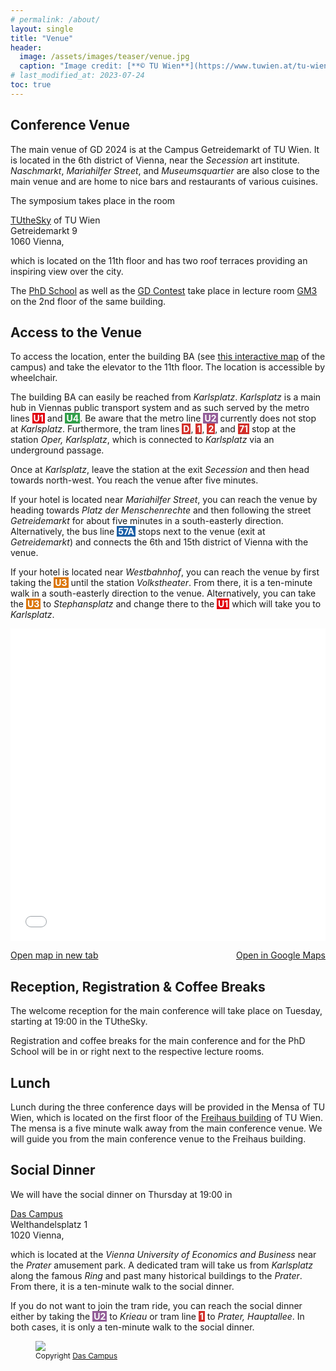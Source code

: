 ```yaml
---
# permalink: /about/
layout: single
title: "Venue"
header:
  image: /assets/images/teaser/venue.jpg
  caption: "Image credit: [**© TU Wien**](https://www.tuwien.at/tu-wien/organisation/zentrale-bereiche/gebaeude-und-technik/veranstaltungsservice-und-lehrraumsupport/raumdatenbank/repraesentationsraeume/tuthesky)"
# last_modified_at: 2023-07-24
toc: true
---
```


## Conference Venue

The main venue of GD 2024 is at the Campus Getreidemarkt of TU Wien.
It is located in the 6th district of Vienna, near the <em>Secession</em> art institute.
<em>Naschmarkt</em>, <em>Mariahilfer Street</em>, and <em>Museumsquartier</em> are also close to the main venue and are home to nice bars and restaurants of various cuisines.

The symposium takes place in the room

<a href="https://tuw-maps.tuwien.ac.at/?q=BA11B09" target="_blank">TUtheSky</a> of TU Wien<br>
Getreidemarkt 9<br>
1060 Vienna,

which is located on the 11th floor and has two roof terraces providing an inspiring view over the city.

The <a href="../school">PhD School</a> as well as the <a href="https://mozart.diei.unipg.it/gdcontest/2024/">GD Contest</a> take place in lecture room <a href="https://tuw-maps.tuwien.ac.at?poi-id=11169&floor=2" target="_blank">GM3</a> on the 2nd floor of the same building.

## Access to the Venue

To access the location, enter the building BA (see <a href="https://tuw-maps.tuwien.ac.at?poi-id=14562" target="_blank">this interactive map</a> of the campus) and take the elevator to the 11th floor. The location is accessible by wheelchair.

The building BA can easily be reached from <em>Karlsplatz</em>.
<em>Karlsplatz</em> is a main hub in Viennas public transport system and as such served by the metro lines <span style="background-color: #e20210; color: white; font-weight: bold; padding: 0px 2px;">U1</span> and <span style="background-color: #319f49; color: white; font-weight: bold; padding: 0px 2px;">U4</span>.
Be aware that the metro line <span style="background-color: #935e98; color: white; font-weight: bold; padding: 0px 2px;">U2</span> currently does not stop at <em>Karlsplatz</em>.
Furthermore, the tram lines <span style="background-color: #d3312c; color: white; font-weight: bold; padding: 0px 2px;">D</span>, <span style="background-color: #d3312c; color: white; font-weight: bold; padding: 0px 2px;">1</span>, <span style="background-color: #d3312c; color: white; font-weight: bold; padding: 0px 2px;">2</span>, and <span style="background-color: #d3312c; color: white; font-weight: bold; padding: 0px 2px;">71</span> stop at the station <em>Oper, Karlsplatz</em>, which is connected to <em>Karlsplatz</em> via an underground passage. 

Once at <em>Karlsplatz</em>, leave the station at the exit <em>Secession</em> and then head towards north-west. You reach the venue after five minutes.

If your hotel is located near <em>Mariahilfer Street</em>, you can reach the venue by heading towards <em>Platz der Menschenrechte</em> and then following the street <em>Getreidemarkt</em> for about five minutes in a south-easterly direction.
Alternatively, the bus line <span style="background-color: #1c60a7; color: white; font-weight: bold; padding: 0px 2px;">57A</span> stops next to the venue (exit at <em>Getreidemarkt</em>) and connects the 6th and 15th district of Vienna with the venue.

If your hotel is located near <em>Westbahnhof</em>, you can reach the venue by first taking the <span style="background-color: #db7609; color: white; font-weight: bold; padding: 0px 2px;">U3</span> until the station <em>Volkstheater</em>.
From there, it is a ten-minute walk in a south-easterly direction to the venue.
Alternatively, you can take the <span style="background-color: #db7609; color: white; font-weight: bold; padding: 0px 2px;">U3</span> to <em>Stephansplatz</em> and change there to the <span style="background-color: #e20210; color: white; font-weight: bold; padding: 0px 2px;">U1</span> which will take you to <em>Karlsplatz</em>.



<iframe width="100%" height="500px" frameborder="0" allowfullscreen allow="geolocation" src="//umap.openstreetmap.de/en/map/gd-2024_60350?scaleControl=false&miniMap=false&scrollWheelZoom=true&zoomControl=true&editMode=disabled&moreControl=true&searchControl=null&tilelayersControl=false&embedControl=false&datalayersControl=true&onLoadPanel=none&captionBar=false&captionMenus=true&datalayers=a1863787-8ca2-442a-8516-dfbffb087ce4%2C6799a631-db4a-46af-b35f-9b2847a431d1%2C007b642a-84b3-462f-9d74-5b0afeee01ed&captionControl=null&editinosmControl=false&starControl=false#15/48.2040/16.3666"></iframe>
<p style="display: flex; justify-content: space-between;"><a href="//umap.openstreetmap.de/en/map/gd-2024_60350?scaleControl=false&miniMap=false&scrollWheelZoom=true&zoomControl=true&editMode=disabled&moreControl=true&searchControl=null&tilelayersControl=false&embedControl=false&datalayersControl=true&onLoadPanel=none&captionBar=false&captionMenus=true&datalayers=a1863787-8ca2-442a-8516-dfbffb087ce4%2C6799a631-db4a-46af-b35f-9b2847a431d1%2C007b642a-84b3-462f-9d74-5b0afeee01ed&captionControl=null&editinosmControl=false&starControl=false" target="_blank">Open map in new tab</a>
<a href="https://www.google.com/maps/d/viewer?mid=1atIWeg5gYWnnu5I3JRdFShtSEqZ8jKw" target="_blank">Open in Google Maps</a></p>

## Reception, Registration & Coffee Breaks

The welcome reception for the main conference will take place on Tuesday, starting at 19:00 in the TUtheSky.

Registration and coffee breaks for the main conference and for the PhD School will be in or right next to the respective lecture rooms.


## Lunch
Lunch during the three conference days will be provided in the Mensa of TU Wien, which is located on the first floor of the <a href="https://tuw-maps.tuwien.ac.at?poi-id=12721&floor=1" target="_blank">Freihaus building</a> of TU Wien.
The mensa is a five minute walk away from the main conference venue.
We will guide you from the main conference venue to the Freihaus building.

## Social Dinner


We will have the social dinner on Thursday at 19:00 in 

<a href="https://www.dascampus.at/" target="_blank">Das Campus</a><br>
Welthandelsplatz 1<br>
1020 Vienna,

which is located at the <em>Vienna University of Economics and Business</em> near the <em>Prater</em> amusement park.
A dedicated tram will take us from <em>Karlsplatz</em> along the famous <em>Ring</em> and past many historical buildings to the <em>Prater</em>.
From there, it is a ten-minute walk to the social dinner.

If you do not want to join the tram ride, you can reach the social dinner either by taking the <span style="background-color: #935e98; color: white; font-weight: bold; padding: 0px 2px;">U2</span> to <em>Krieau</em> or tram line <span style="background-color: #d3312c; color: white; font-weight: bold; padding: 0px 2px;">1</span> to <em>Prater, Hauptallee</em>.
In both cases, it is only a ten-minute walk to the social dinner.

<figure style="width:100%">
  <img src="https://static.wixstatic.com/media/151771_56cc03047cdb47dba840b41b99d57125~mv2_d_3000_2000_s_2.jpg/v1/fill/w_1536,h_1024,al_c,q_85,usm_0.66_1.00_0.01,enc_auto/151771_56cc03047cdb47dba840b41b99d57125~mv2_d_3000_2000_s_2.jpg">
  <footer style="font-size: 12px">Copyright <a href="https://www.dascampus.at/" target="_blank">Das Campus</a></footer>
</figure>
